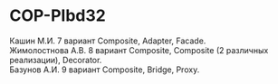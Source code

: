 # COP-PIbd32
Кашин М.И. 7 вариант  Composite, Adapter, Facade.   
Жимолостнова А.В. 8 вариант  Composite, Composite (2 различных реализации), Decorator.   
Базунов А.И. 9 вариант  Composite, Bridge, Proxy.   
